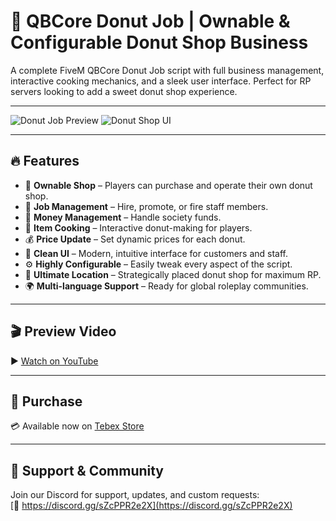 # 🍩 QBCore Donut Job | Ownable & Configurable Donut Shop Business

A complete FiveM QBCore Donut Job script with full business management, interactive cooking mechanics, and a sleek user interface. Perfect for RP servers looking to add a sweet donut shop experience.

---

![Donut Job Preview](https://dunb17ur4ymx4.cloudfront.net/wysiwyg/1198781/70388f19ef8a3aacef407b928d6486e6fcdcd539.png)
![Donut Shop UI](https://dunb17ur4ymx4.cloudfront.net/wysiwyg/1198781/0f744791c6f2dc12e7d1fa365718af8473e946e8.png)

---

## 🔥 Features

- 🏪 **Ownable Shop** – Players can purchase and operate their own donut shop.  
- 👔 **Job Management** – Hire, promote, or fire staff members.  
- 💸 **Money Management** – Handle society funds.  
- 🍳 **Item Cooking** – Interactive donut-making for players.  
- 💰 **Price Update** – Set dynamic prices for each donut.  
- 🎨 **Clean UI** – Modern, intuitive interface for customers and staff.  
- ⚙️ **Highly Configurable** – Easily tweak every aspect of the script.  
- 📍 **Ultimate Location** – Strategically placed donut shop for maximum RP.  
- 🌍 **Multi-language Support** – Ready for global roleplay communities.

---

## 🎬 Preview Video

▶️ [Watch on YouTube](https://youtu.be/7Y-5nhFBfZE)

---

## 🛒 Purchase

💳 Available now on [Tebex Store](https://smoothscript.tebex.io/package/6653506)

---

## 💬 Support & Community

Join our Discord for support, updates, and custom requests:  
[🔗 https://discord.gg/sZcPPR2e2X](https://discord.gg/sZcPPR2e2X)
